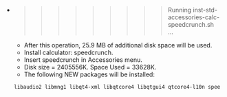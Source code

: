 * >>>>>>>>> Running inst-std-accessories-calc-speedcrunch.sh ...
  * After this operation, 25.9 MB of additional disk space will be used.
  * Install calculator: speedcrunch.
  * Insert speedcrunch in Accessories menu.
  * Disk size = 2405556K. Space Used = 33628K.
  * The following NEW packages will be installed:
  ```bash
  libaudio2 libmng1 libqt4-xml libqtcore4 libqtgui4 qtcore4-l10n speedcrunch
  ```
